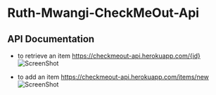 # Ruth-Mwangi-CheckMeOut-Api

## API Documentation
* to retrieve an item  https://checkmeout-api.herokuapp.com/{id}<br />
![ScreenShot](https://user-images.githubusercontent.com/22973263/83435794-820fe580-a445-11ea-9db4-a79564d37e54.png)

* to add an item https://checkmeout-api.herokuapp.com/items/new<br />
![ScreenShot](https://user-images.githubusercontent.com/22973263/83435740-6b698e80-a445-11ea-88d5-2d9486ecada8.png)


